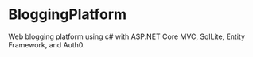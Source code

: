 # BloggingPlatform
Web blogging platform using c# with ASP.NET Core MVC, SqlLite, Entity Framework, and Auth0.
